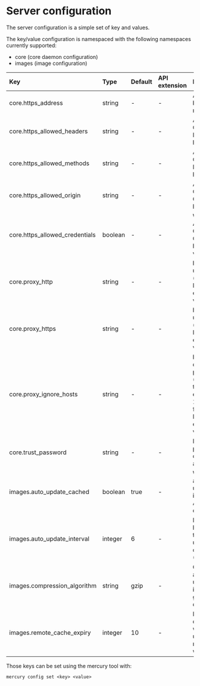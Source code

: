 # Server configuration
The server configuration is a simple set of key and values.

The key/value configuration is namespaced with the following namespaces
currently supported:
 - core (core daemon configuration)
 - images (image configuration)

Key                             | Type      | Default   | API extension  | Description
:--                             | :---      | :------   | :------------  | :----------
core.https\_address             | string    | -         | -              | Address to bind for the remote API
core.https\_allowed\_headers    | string    | -         | -              | Access-Control-Allow-Headers http header value
core.https\_allowed\_methods    | string    | -         | -              | Access-Control-Allow-Methods http header value
core.https\_allowed\_origin     | string    | -         | -              | Access-Control-Allow-Origin http header value
core.https\_allowed\_credentials| boolean   | -         | -              | Whether to set Access-Control-Allow-Credentials http header value to "true"
core.proxy\_http                | string    | -         | -              | http proxy to use, if any (falls back to HTTP\_PROXY environment variable)
core.proxy\_https               | string    | -         | -              | https proxy to use, if any (falls back to HTTPS\_PROXY environment variable)
core.proxy\_ignore\_hosts       | string    | -         | -              | hosts which don't need the proxy for use (similar format to NO\_PROXY, e.g. 1.2.3.4,1.2.3.5, falls back to NO\_PROXY environment variable)
core.trust\_password            | string    | -         | -              | Password to be provided by clients to setup a trust
images.auto\_update\_cached     | boolean   | true      | -              | Whether to automatically update any image that APOLLO caches
images.auto\_update\_interval   | integer   | 6         | -              | Interval in hours at which to look for update to cached images (0 disables it)
images.compression\_algorithm   | string    | gzip      | -              | Compression algorithm to use for new images (bzip2, gzip, lzma, xz or none)
images.remote\_cache\_expiry    | integer   | 10        | -              | Number of days after which an unused cached remote image will be flushed

Those keys can be set using the mercury tool with:

    mercury config set <key> <value>
